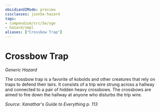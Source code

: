 ```yaml
---
obsidianUIMode: preview
cssclasses: json5e-hazard
tags:
- compendium/src/5e/xge
- hazard/smpl
aliases: ["Crossbow Trap"]
---
```

# Crossbow Trap
*Generic Hazard*  

The crossbow trap is a favorite of kobolds and other creatures that rely on traps to defend their lairs. It consists of a trip wire strung across a hallway and connected to a pair of hidden heavy crossbows. The crossbows are aimed to fire down the hallway at anyone who disturbs the trip wire.

*Source: Xanathar's Guide to Everything p. 113*